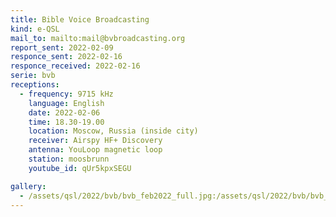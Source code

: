 ```yaml
---
title: Bible Voice Broadcasting
kind: e-QSL
mail_to: mailto:mail@bvbroadcasting.org
report_sent: 2022-02-09
responce_sent: 2022-02-16
responce_received: 2022-02-16
serie: bvb
receptions:
  - frequency: 9715 kHz
    language: English
    date: 2022-02-06
    time: 18.30-19.00
    location: Moscow, Russia (inside city)
    receiver: Airspy HF+ Discovery
    antenna: YouLoop magnetic loop
    station: moosbrunn
    youtube_id: qUr5kpxSEGU

gallery:
  - /assets/qsl/2022/bvb/bvb_feb2022_full.jpg:/assets/qsl/2022/bvb/bvb_feb2022_small.jpg
---
```

